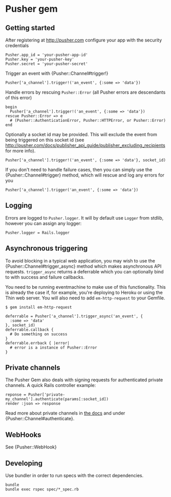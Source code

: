 Pusher gem
==========

Getting started
---------------

After registering at <http://pusher.com> configure your app with the security credentials

    Pusher.app_id = 'your-pusher-app-id'
    Pusher.key = 'your-pusher-key'
    Pusher.secret = 'your-pusher-secret'

Trigger an event with {Pusher::Channel#trigger!}

    Pusher['a_channel'].trigger!('an_event', {:some => 'data'})

Handle errors by rescuing `Pusher::Error` (all Pusher errors are descendants of this error)

    begin
      Pusher['a_channel'].trigger!('an_event', {:some => 'data'})
    rescue Pusher::Error => e
      # (Pusher::AuthenticationError, Pusher::HTTPError, or Pusher::Error)
    end

Optionally a socket id may be provided. This will exclude the event from being triggered on this socket id (see <http://pusher.com/docs/publisher_api_guide/publisher_excluding_recipients> for more info).

    Pusher['a_channel'].trigger!('an_event', {:some => 'data'}, socket_id)

If you don't need to handle failure cases, then you can simply use the {Pusher::Channel#trigger} method, which will rescue and log any errors for you

    Pusher['a_channel'].trigger('an_event', {:some => 'data'})

Logging
-------

Errors are logged to `Pusher.logger`. It will by default use `Logger` from stdlib, however you can assign any logger:

    Pusher.logger = Rails.logger

Asynchronous triggering
-----------------------

To avoid blocking in a typical web application, you may wish to use the {Pusher::Channel#trigger_async} method which makes asynchronous API requests. `trigger_async` returns a deferrable which you can optionally bind to with success and failure callbacks.

You need to be running eventmachine to make use of this functionality. This is already the case if, for example, you're deploying to Heroku or using the Thin web server. You will also need to add `em-http-request` to your Gemfile.

    $ gem install em-http-request

    deferrable = Pusher['a_channel'].trigger_async('an_event', {
      :some => 'data'
    }, socket_id)
    deferrable.callback {
      # Do something on success
    }
    deferrable.errback { |error|
      # error is a instance of Pusher::Error
    }

Private channels
----------------

The Pusher Gem also deals with signing requests for authenticated private channels. A quick Rails controller example:

    reponse = Pusher['private-my_channel'].authenticate(params[:socket_id])
    render :json => response
    
Read more about private channels in [the docs](http://pusher.com/docs/client_api_guide/client_channels#subscribe-private-channels) and under {Pusher::Channel#authenticate}.

WebHooks
--------

See {Pusher::WebHook}

Developing
----------

Use bundler in order to run specs with the correct dependencies.

    bundle
    bundle exec rspec spec/*_spec.rb
